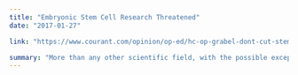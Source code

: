 ```yaml
---
title: "Embryonic Stem Cell Research Threatened"
date: "2017-01-27"

link: "https://www.courant.com/opinion/op-ed/hc-op-grabel-dont-cut-stem-cell-funding-0129-20170126-story.html"

summary: "More than any other scientific field, with the possible exception of climate change, embryonic stem cell research is subject to the ups and downs of politics and trouble may lie ahead for scientists in Connecticut and across the country."
---
```

